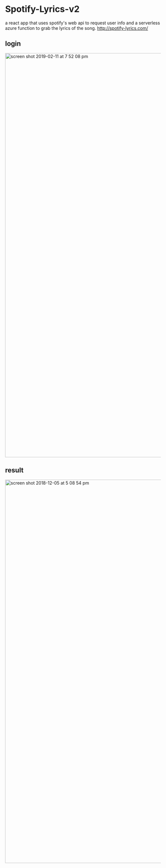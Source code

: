 # Spotify-Lyrics-v2
a react app that uses spotify's web api to request user info and a serverless azure function to grab the lyrics of the song.
http://spotify-lyrics.com/

## login
<img width="1304" alt="screen shot 2019-02-11 at 7 52 08 pm" src="https://user-images.githubusercontent.com/33300547/52603841-8c643580-2e36-11e9-995c-0e3f95023c7a.png">

## result

<img width="1237" alt="screen shot 2018-12-05 at 5 08 54 pm" src="https://user-images.githubusercontent.com/33300547/49547617-2ea0f380-f8b1-11e8-97c8-0d46f095add3.png">
